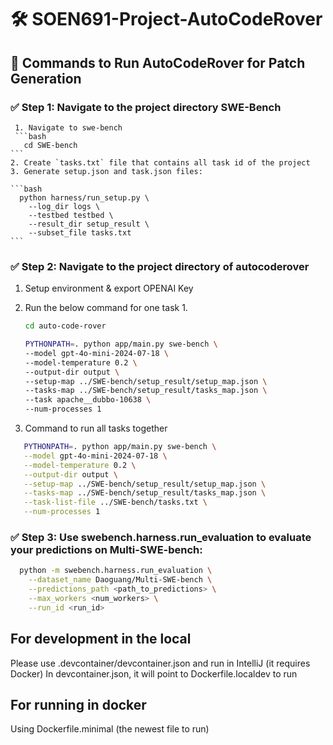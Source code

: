 # 🛠️ SOEN691-Project-AutoCodeRover

## 🚀 Commands to Run AutoCodeRover for Patch Generation

### ✅ Step 1: Navigate to the project directory SWE-Bench
     1. Navigate to swe-bench
     ```bash
       cd SWE-bench
    ```
    2. Create `tasks.txt` file that contains all task id of the project
    3. Generate setup.json and task.json files:

    ```bash
      python harness/run_setup.py \
        --log_dir logs \
        --testbed testbed \
        --result_dir setup_result \
        --subset_file tasks.txt
    ```

### ✅ Step 2: Navigate to the project directory of autocoderover

1. Setup environment & export OPENAI Key

2. Run the below command for one task 1.

    ```bash
    cd auto-code-rover

    PYTHONPATH=. python app/main.py swe-bench \
    --model gpt-4o-mini-2024-07-18 \
    --model-temperature 0.2 \
    --output-dir output \
    --setup-map ../SWE-bench/setup_result/setup_map.json \
    --tasks-map ../SWE-bench/setup_result/tasks_map.json \
    --task apache__dubbo-10638 \
    --num-processes 1
    ```

3. Command to run all tasks together
 
 ```bash 
    PYTHONPATH=. python app/main.py swe-bench \
    --model gpt-4o-mini-2024-07-18 \
    --model-temperature 0.2 \
    --output-dir output \
    --setup-map ../SWE-bench/setup_result/setup_map.json \
    --tasks-map ../SWE-bench/setup_result/tasks_map.json \
    --task-list-file ../SWE-bench/tasks.txt \
    --num-processes 1
```

### ✅ Step 3: Use swebench.harness.run_evaluation to evaluate your predictions on Multi-SWE-bench:

```bash
  python -m swebench.harness.run_evaluation \
    --dataset_name Daoguang/Multi-SWE-bench \
    --predictions_path <path_to_predictions> \
    --max_workers <num_workers> \
    --run_id <run_id>
```

## For development in the local

Please use .devcontainer/devcontainer.json and run in IntelliJ (it requires Docker)
In devcontainer.json, it will point to Dockerfile.localdev to run

## For running in docker

Using Dockerfile.minimal (the newest file to run)

